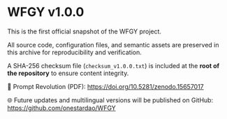 # WFGY v1.0.0

This is the first official snapshot of the WFGY project.

All source code, configuration files, and semantic assets are preserved in this archive for reproducibility and verification.

A SHA-256 checksum file (`checksum_v1.0.0.txt`) is included at the **root of the repository** to ensure content integrity.

📄 Prompt Revolution (PDF): https://doi.org/10.5281/zenodo.15657017

🌐 Future updates and multilingual versions will be published on GitHub:  
https://github.com/onestardao/WFGY
